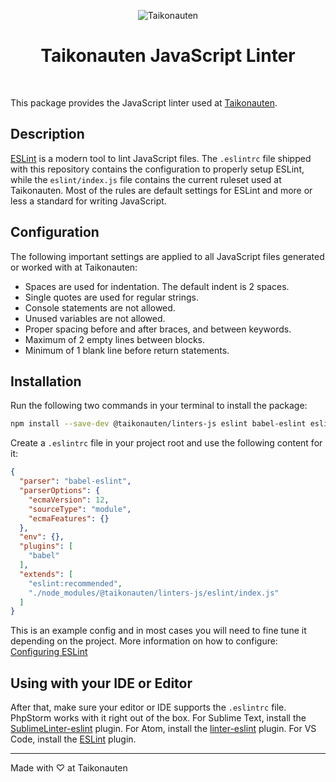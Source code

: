 <p align="center">
  <img src="https://i.imgur.com/dV1aZjJ.png" title="Taikonauten">
</p>

<h1 align="center">Taikonauten JavaScript Linter</h1>

<p>&nbsp;</p>

This package provides the JavaScript linter used at [Taikonauten](https://taikonauten.com).

## Description

[ESLint](https://eslint.org/) is a modern tool to lint JavaScript files. The `.eslintrc` file shipped with this repository contains the configuration to properly setup ESLint, while the `eslint/index.js` file contains the current ruleset used at Taikonauten. Most of the rules are default settings for ESLint and more or less a standard for writing JavaScript.

## Configuration

The following important settings are applied to all JavaScript files generated or worked with at Taikonauten:

* Spaces are used for indentation. The default indent is 2 spaces.
* Single quotes are used for regular strings.
* Console statements are not allowed.
* Unused variables are not allowed.
* Proper spacing before and after braces, and between keywords.
* Maximum of 2 empty lines between blocks.
* Minimum of 1 blank line before return statements.

## Installation

Run the following two commands in your terminal to install the package:

```bash
npm install --save-dev @taikonauten/linters-js eslint babel-eslint eslint-plugin-babel
```

Create a `.eslintrc` file in your project root and use the following content for it:

```json
{
  "parser": "babel-eslint",
  "parserOptions": {
    "ecmaVersion": 12,
    "sourceType": "module",
    "ecmaFeatures": {}
  },
  "env": {},
  "plugins": [
    "babel"
  ],
  "extends": [
    "eslint:recommended",
    "./node_modules/@taikonauten/linters-js/eslint/index.js"
  ]
}
```

This is an example config and in most cases you will need to fine tune it depending on the project.
More information on how to configure: [Configuring ESLint](https://eslint.org/docs/user-guide/configuring)

## Using with your IDE or Editor

After that, make sure your editor or IDE supports the `.eslintrc` file. PhpStorm works with it right out of the box.
For Sublime Text, install the [SublimeLinter-eslint](https://github.com/SublimeLinter/SublimeLinter-eslint) plugin.
For Atom, install the [linter-eslint](https://atom.io/packages/linter-eslint) plugin.
For VS Code, install the [ESLint](https://marketplace.visualstudio.com/items?itemName=dbaeumer.vscode-eslint) plugin.

---

Made with ♡ at Taikonauten
